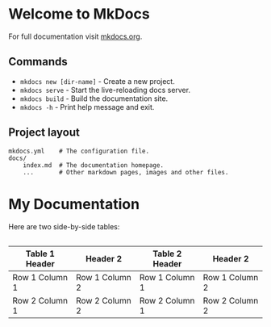 # Welcome to MkDocs

For full documentation visit [mkdocs.org](https://www.mkdocs.org).

## Commands

* `mkdocs new [dir-name]` - Create a new project.
* `mkdocs serve` - Start the live-reloading docs server.
* `mkdocs build` - Build the documentation site.
* `mkdocs -h` - Print help message and exit.

## Project layout

    mkdocs.yml    # The configuration file.
    docs/
        index.md  # The documentation homepage.
        ...       # Other markdown pages, images and other files.

# My Documentation

Here are two side-by-side tables:

<div style="display: flex; justify-content: space-around;">

<div>

| Table 1 Header | Header 2 |
| -------------- | -------- |
| Row 1 Column 1 | Row 1 Column 2 |
| Row 2 Column 1 | Row 2 Column 2 |

</div>

<div>

| Table 2 Header | Header 2 |
| -------------- | -------- |
| Row 1 Column 1 | Row 1 Column 2 |
| Row 2 Column 1 | Row 2 Column 2 |

</div>

</div>
